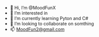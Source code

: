 - 👋 Hi, I’m @MoodFunX
- 👀 I’m interested in 
- 🌱 I’m currently learning Pyton and C#
- 💞️ I’m looking to collaborate on somthing 
- 📫 MoodFun2@gmail.com

<!---
MoodFunX/MoodFunX is a ✨ special ✨ repository because its `README.md` (this file) appears on your GitHub profile.
You can click the Preview link to take a look at your changes.
--->
